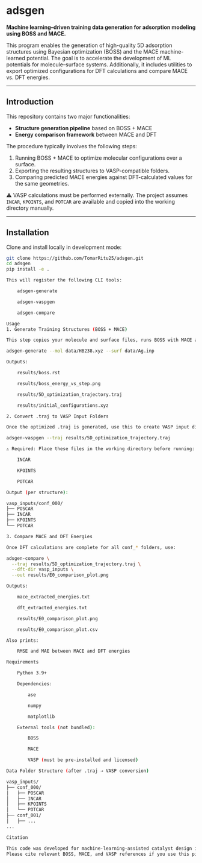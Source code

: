 # adsgen

**Machine learning–driven training data generation for adsorption modeling using BOSS and MACE.**

This program enables the generation of high-quality 5D adsorption structures using Bayesian optimization (BOSS) and the MACE machine-learned potential. The goal is to accelerate the development of ML potentials for molecule–surface systems. Additionally, it includes utilities to export optimized configurations for DFT calculations and compare MACE vs. DFT energies.

---

## Introduction

This repository contains two major functionalities:

- **Structure generation pipeline** based on BOSS + MACE  
- **Energy comparison framework** between MACE and DFT

The procedure typically involves the following steps:

1. Running BOSS + MACE to optimize molecular configurations over a surface.
2. Exporting the resulting structures to VASP-compatible folders.
3. Comparing predicted MACE energies against DFT-calculated values for the same geometries.

⚠️ VASP calculations must be performed externally. The project assumes `INCAR`, `KPOINTS`, and `POTCAR` are available and copied into the working directory manually.

---

## Installation

Clone and install locally in development mode:

```bash
git clone https://github.com/TomarRitu25/adsgen.git
cd adsgen
pip install -e .

This will register the following CLI tools:

    adsgen-generate

    adsgen-vaspgen

    adsgen-compare

Usage
1. Generate Training Structures (BOSS + MACE)

This step copies your molecule and surface files, runs BOSS with MACE as energy backend, and produces a .traj file with optimized geometries.

adsgen-generate --mol data/HB238.xyz --surf data/Ag.inp

Outputs:

    results/boss.rst

    results/boss_energy_vs_step.png

    results/5D_optimization_trajectory.traj

    results/initial_configurations.xyz

2. Convert .traj to VASP Input Folders

Once the optimized .traj is generated, use this to create VASP input directories:

adsgen-vaspgen --traj results/5D_optimization_trajectory.traj

⚠️ Required: Place these files in the working directory before running:

    INCAR

    KPOINTS

    POTCAR

Output (per structure):

vasp_inputs/conf_000/
├── POSCAR
├── INCAR
├── KPOINTS
└── POTCAR

3. Compare MACE and DFT Energies

Once DFT calculations are complete for all conf_* folders, use:

adsgen-compare \
  --traj results/5D_optimization_trajectory.traj \
  --dft-dir vasp_inputs \
  --out results/E0_comparison_plot.png

Outputs:

    mace_extracted_energies.txt

    dft_extracted_energies.txt

    results/E0_comparison_plot.png

    results/E0_comparison_plot.csv

Also prints:

    RMSE and MAE between MACE and DFT energies

Requirements

    Python 3.9+

    Dependencies:

        ase

        numpy

        matplotlib

    External tools (not bundled):

        BOSS

        MACE

        VASP (must be pre-installed and licensed)

Data Folder Structure (after .traj → VASP conversion)

vasp_inputs/
├── conf_000/
│   ├── POSCAR
│   ├── INCAR
│   ├── KPOINTS
│   └── POTCAR
├── conf_001/
│   ├── ...
...

Citation

This code was developed for machine-learning-assisted catalyst design involving large flexible molecules on surfaces.
Please cite relevant BOSS, MACE, and VASP references if you use this pipeline in a publication.
